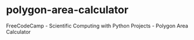 # polygon-area-calculator
FreeCodeCamp - Scientific Computing with Python Projects - Polygon Area Calculator
